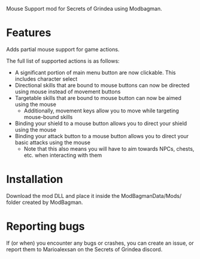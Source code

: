 Mouse Support mod for Secrets of Grindea using Modbagman.

# Features

Adds partial mouse support for game actions.

The full list of supported actions is as follows:
* A significant portion of main menu button are now clickable. This includes character select
* Directional skills that are bound to mouse buttons can now be directed using mouse instead of movement buttons
* Targetable skills that are bound to mouse button can now be aimed using the mouse
    * Additionally, movement keys allow you to move while targeting mouse-bound skills
* Binding your shield to a mouse button allows you to direct your shield using the mouse
* Binding your attack button to a mouse button allows you to direct your basic attacks using the mouse
    * Note that this also means you will have to aim towards NPCs, chests, etc. when interacting with them

# Installation

Download the mod DLL and place it inside the ModBagmanData/Mods/ folder created by ModBagman.

# Reporting bugs

If (or when) you encounter any bugs or crashes, you can create an issue, or report them to Marioalexsan on the Secrets of Grindea discord.